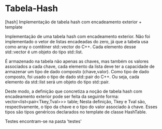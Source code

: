 # Tabela-Hash
[hash] Implementação de tabela hash com encadeamento exterior + template

Implementação de uma tabela hash com encadeamento exterior.
Não foi implementado o vetor de listas encadeadas do zero, já que a tabela usa como array o contêiner std::vector do C++.
Cada elemento desse std::vector é um objeto do tipo std::list.

É armazenado na tabela não apenas as chaves, mas também os valores associados a cada chave, cada elemento da lista deve ter a capacidade de armazenar um tipo de dado composto (chave,valor).
Como tipo de dado composto, foi usado o tipo de dado std::pair do C++. Ou seja, cada elemento da std::list será um objeto do tipo std::pair.

Deste modo, a definição que concretiza a noção de tabela hash com encadeamento exterior pode ser feita da seguinte forma:
vector<list<pair<Tkey,Tval>>> table;
Nesta definição, Tkey e Tval são, respectivamente, o tipo da chave e o tipo do valor associado à chave. Esses tipos são tipos genéricos declarados no template de classe HashTable.

Testes encontram-se na pasta 'testes'

